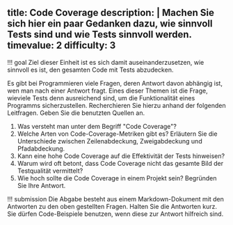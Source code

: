 title: Code Coverage
description: |
  Machen Sie sich hier ein paar Gedanken dazu, wie sinnvoll Tests sind und wie Tests sinnvoll
  werden.  
timevalue: 2
difficulty: 3
---
!!! goal
    Ziel dieser Einheit ist es sich damit auseinanderzusetzen, wie sinnvoll es ist, den gesamten
    Code mit Tests abzudecken. 

Es gibt bei Programmieren viele Fragen, deren Antwort davon abhängig ist, wen man nach einer Antwort
fragt.
Eines dieser Themen ist die Frage, wieviele Tests denn ausreichend sind, um die Funktionalität eines
Programms sicherzustellen.
Recherchieren Sie hierzu anhand der folgenden Leitfragen. 
Geben Sie die benutzten Quellen an.

1. Was versteht man unter dem Begriff "Code Coverage"?
2. Welche Arten von Code-Coverage-Metriken gibt es? 
   Erläutern Sie die Unterschiede zwischen Zeilenabdeckung, Zweigabdeckung und Pfadabdeckung. 
3. Kann eine hohe Code Coverage auf die Effektivität der Tests hinweisen?
4. Warum wird oft betont, dass Code Coverage nicht das gesamte Bild der Testqualität vermittelt?
5. Wie hoch sollte die Code Coverage in einem Projekt sein? 
   Begründen Sie Ihre Antwort.

!!! submission
    Die Abgabe besteht aus einem Markdown-Dokument mit den Antworten zu den oben gestellten Fragen.
    Halten Sie die Antworten kurz.
    Sie dürfen Code-Beispiele benutzen, wenn diese zur Antwort hilfreich sind.
